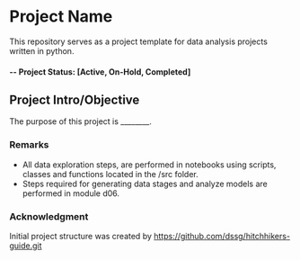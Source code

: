 # Project Name

This repository serves as a project template for data analysis projects written
in python.

#### -- Project Status: [Active, On-Hold, Completed]

## Project Intro/Objective
The purpose of this project is ________.

### Remarks
- All data exploration steps, are performed in notebooks using scripts, classes and 
functions located in the /src folder.
- Steps required for generating data stages and analyze models are performed in 
module d06.

### Acknowledgment
Initial project structure was created by https://github.com/dssg/hitchhikers-guide.git
